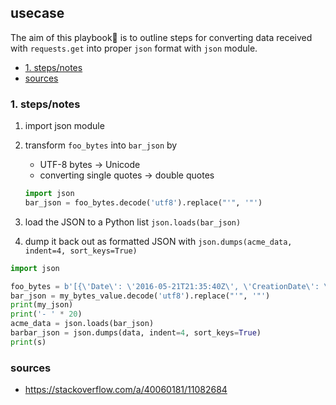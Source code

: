 ## usecase
The aim of this playbook🏁 is to outline steps for converting data received with `requests.get` into proper `json` format with `json` module. 

<!-- TOC -->

- [1. steps/notes](#1-stepsnotes)
- [sources](#sources)

<!-- /TOC -->

### 1. steps/notes
1. import json module
2. transform `foo_bytes` into `bar_json` by 
    - UTF-8 bytes → Unicode
    - converting single quotes → double quotes 
    
    ```python
    import json
    bar_json = foo_bytes.decode('utf8').replace("'", '"')
    ```
    
3. load the JSON to a Python list `json.loads(bar_json)`
4. dump it back out as formatted JSON with `json.dumps(acme_data, indent=4, sort_keys=True)`

```python
import json

foo_bytes = b'[{\'Date\': \'2016-05-21T21:35:40Z\', \'CreationDate\': \'2012-05-05\', \'LogoType\': \'png\', \'Ref\': 164611595, \'Classe\': [\'Email addresses\', \'Passwords\'],\'Link\':\'http://some_link.com\'}]'
bar_json = my_bytes_value.decode('utf8').replace("'", '"')
print(my_json)
print('- ' * 20)
acme_data = json.loads(bar_json)
barbar_json = json.dumps(data, indent=4, sort_keys=True)
print(s)
```

### sources
* <https://stackoverflow.com/a/40060181/11082684>
